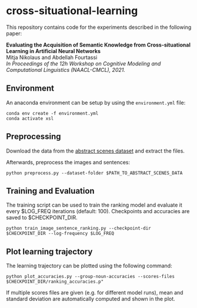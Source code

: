 # cross-situational-learning

This repository contains code for the experiments described in the following paper:

**Evaluating the Acquisition of Semantic Knowledge from Cross-situational Learning in Artificial Neural Networks**  
Mitja Nikolaus and Abdellah Fourtassi  
_In Proceedings of the 12h Workshop on Cognitive Modeling and Computational Linguistics (NAACL-CMCL), 2021._


## Environment
An anaconda environment can be setup by using the `environment.yml` file:
```
conda env create -f environment.yml
conda activate xsl
```

## Preprocessing
Download the data from the [abstract scenes dataset](https://vision.ece.vt.edu/clipart/) and extract the files.

Afterwards, preprocess the images and sentences:
```
python preprocess.py --dataset-folder $PATH_TO_ABSTRACT_SCENES_DATA
```

## Training and Evaluation

The training script can be used to train the ranking model and evaluate it every $LOG_FREQ iterations (default: 100).
Checkpoints and accuracies are saved to $CHECKPOINT_DIR.

```
python train_image_sentence_ranking.py --checkpoint-dir $CHECKPOINT_DIR --log-frequency $LOG_FREQ
```

## Plot learning trajectory

The learning trajectory can be plotted using the following command:

```
python plot_accuracies.py --group-noun-accuracies --scores-files $CHECKPOINT_DIR/ranking_accuracies.p"
```

If multiple scores files are given (e.g. for different model runs), mean and standard deviation are automatically
computed and shown in the plot.
